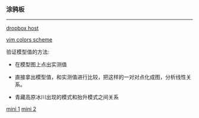 <!---->
### 涂鸦板

----------

[dropbox host](https://raw.githubusercontent.com/hyxxsfwy/hosts/master/Dropbox_Hosts.txt)

[vim colors scheme](https://code.google.com/p/vimcolorschemetest/)

验证模型值的方法:

* 在模型图上点出实测值
* 直接拿出模型值，和实测值进行比较，把这样的一对对点化成图，分析线性关系。


* 青藏高原冰川出现的模式和抬升模式之间关系

[mini 1](mini1.html)
[mini 2](mini2.html)

